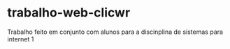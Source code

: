 # trabalho-web-clicwr
Trabalho feito em conjunto com alunos para a discinplina de sistemas para internet 1
